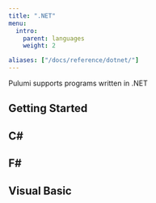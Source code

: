 ```yaml
---
title: ".NET"
menu:
  intro:
    parent: languages
    weight: 2

aliases: ["/docs/reference/dotnet/"]
---
```


Pulumi supports programs written in .NET

## Getting Started


## C#




## F#



## Visual Basic